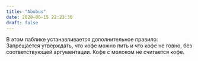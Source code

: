 ```yaml
---
title: "Abobus"
date: 2020-06-15 22:23:30
draft: false
---
```


В этом паблике устанавливается дополнительное правило:
Запрещается утверждать, что кофе можно пить и что кофе не говно, без соответствующей аргументации. Кофе с молоком не считается кофе.
